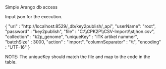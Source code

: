 Simple Arango db access

Input json for the execution.
<p>
    {
    "url" : "http://localhost:8529/_db/key2publish/_api",
    "userName": "root",
    "password" : "key2publish",
    "file" : "C:\\CPK2P\\CSV-Import\\stjhon.csv",
    "collection" : "k2p_genome",
    "uniqueKey" : "ITK artikel nummer",
    "batchSize" : 3000,
    "action" : "import",
    "columnSeparator" : "\t",
    "encoding" : "UTF-16"
    }
</p>
NOTE: The uniqueKey should match the file and map to the code in the table. 

